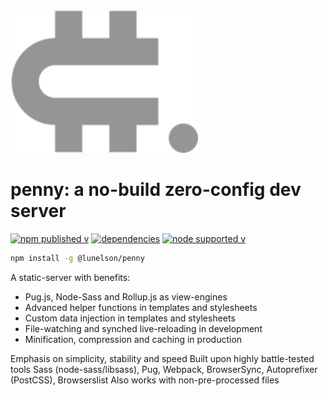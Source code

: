 <img src="logo.svg" width="300">

# penny: a no-build zero-config dev server

[![npm published v](https://img.shields.io/npm/v/@lunelson/penny.svg)]()
[![dependencies](https://david-dm.org/lunelson/penny.svg)]()
[![node supported v](https://img.shields.io/node/v/@lunelson/penny.svg)]()

```sh
npm install -g @lunelson/penny
```

A static-server with benefits:

* Pug.js, Node-Sass and Rollup.js as view-engines
* Advanced helper functions in templates and stylesheets
* Custom data injection in templates and stylesheets
* File-watching and synched live-reloading in development
* Minification, compression and caching in production

Emphasis on simplicity, stability and speed
Built upon highly battle-tested tools
  Sass (node-sass/libsass), Pug, Webpack, BrowserSync, Autoprefixer (PostCSS), Browserslist
Also works with non-pre-processed files
